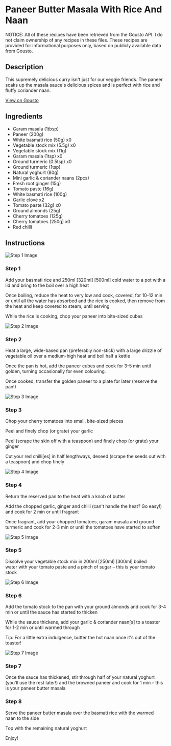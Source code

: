 # Paneer Butter Masala With Rice And Naan

NOTICE: All of these recipes have been retrieved from the Gousto API. I do not claim ownership of any recipes in these files. These recipes are provided for informational purposes only, based on publicly available data from Gousto.

## Description

This supremely delicious curry isn't just for our veggie friends. The paneer soaks up the masala sauce's delicious spices and is perfect with rice and fluffy coriander naan. 

[View on Gousto](https://www.gousto.co.uk/recipes/cookbook/paneer-butter-masala-with-coriander-naan)

## Ingredients

- Garam masala (1tbsp)
- Paneer (200g)
- White basmati rice (50g) x0
- Vegetable stock mix (5.5g) x0
- Vegetable stock mix (11g)
- Garam masala (1tsp) x0
- Ground turmeric (0.5tsp) x0
- Ground turmeric (1tsp)
- Natural yoghurt (80g)
- Mini garlic & coriander naans (2pcs)
- Fresh root ginger (15g)
- Tomato paste (16g)
- White basmati rice (100g)
- Garlic clove x2
- Tomato paste (32g) x0
- Ground almonds (25g)
- Cherry tomatoes (125g)
- Cherry tomatoes (250g) x0
- Red chilli

## Instructions

![Step 1 Image](https://production-media.gousto.co.uk/cms/recipe-step-image/2337-Step-1-x200.jpg)

### Step 1

Add your basmati rice and 250ml <span class="text-purple">[320ml] </span><span class="text-danger">[500ml]</span> cold water to a pot with a lid and bring to the boil over a high heat

Once boiling, reduce the heat to very low and cook, covered, for 10-12 min or until all the water has absorbed and the rice is cooked, then remove from the heat and keep covered to steam, until serving

While the rice is cooking, chop your paneer into bite-sized cubes

![Step 2 Image](https://production-media.gousto.co.uk/cms/recipe-step-image/2337-Step-2-x200.jpg)

### Step 2

Heat a large, wide-based pan (preferably non-stick) with a large drizzle of vegetable oil over a medium-high heat and boil half a kettle

Once the pan is hot, add the paneer cubes and cook for 3-5 min until golden, turning occasionally for even colouring.

Once cooked, transfer the golden paneer to a plate for later (reserve the pan!)

![Step 3 Image](https://production-media.gousto.co.uk/cms/recipe-step-image/2337-Step-3-x200.jpg)

### Step 3

Chop your cherry tomatoes into small, bite-sized pieces

Peel and finely chop (or grate) your garlic

Peel (scrape the skin off with a teaspoon) and finely chop (or grate) your ginger

Cut your red chilli[es] in half lengthways, deseed (scrape the seeds out with a teaspoon) and chop finely

![Step 4 Image](https://production-media.gousto.co.uk/cms/recipe-step-image/2337-Step-4-x200.jpg)

### Step 4

Return the reserved pan to the heat with a knob of butter

Add the chopped garlic, ginger and chilli (can't handle the heat? Go easy!) and cook for 2 min or until fragrant

Once fragrant, add your chopped tomatoes, garam masala and ground turmeric and cook for 2-3 min or until the tomatoes have started to soften

![Step 5 Image](https://production-media.gousto.co.uk/cms/recipe-step-image/Step-5-1646410511721-x200.jpg)

### Step 5

Dissolve your vegetable stock mix in 200ml<span class="text-danger"> <span class="text-purple">[250ml]</span> [300ml]</span> boiled water with your tomato paste and a pinch of sugar – this is your tomato stock

![Step 6 Image](https://production-media.gousto.co.uk/cms/recipe-step-image/Mini-naans-in-toaster-1675093568538-x200.jpg)

### Step 6

Add the tomato stock to the pan with your ground almonds and cook for 3-4 min or until the sauce has started to thicken

While the sauce thickens, add your garlic & coriander naan[s] to a toaster for 1-2 min or until warmed through

Tip: For a little extra indulgence, butter the hot naan once it's out of the toaster!

![Step 7 Image](https://production-media.gousto.co.uk/cms/recipe-step-image/2337-Step-7-x200.jpg)

### Step 7

Once the sauce has thickened, stir through half of your natural yoghurt (you'll use the rest later!) and the browned paneer and cook for 1 min – this is your paneer butter masala

### Step 8

Serve the paneer butter masala over the basmati rice with the warmed naan to the side

Top with the remaining natural yoghurt

Enjoy!

